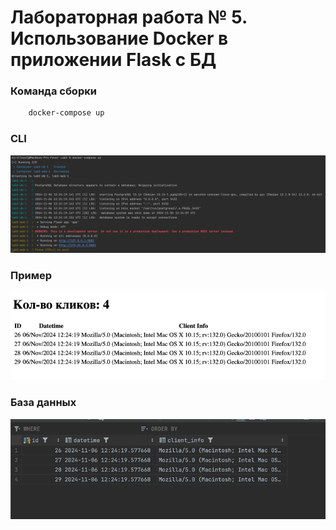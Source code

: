 # Лабораторная работа № 5. Использование Docker в приложении Flask с БД


### Команда сборки
```bash
    docker-compose up
```

### CLI
![img.png](img/img.png)

### Пример 
![img_1.png](img/img_1.png)

### База данных
![img_2.png](img/img_2.png)